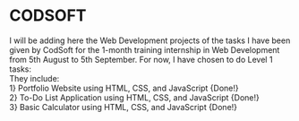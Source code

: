 # CODSOFT
I will be adding here the Web Development projects of the tasks I have been given by CodSoft for the 1-month training internship in Web Development from 5th August to 5th September.
For now, I have chosen to do Level 1 tasks:<br />
They include:<br />
1} Portfolio Website using HTML, CSS, and JavaScript {Done!}<br />
2} To-Do List Application using HTML, CSS, and JavaScript {Done!}<br />
3} Basic Calculator using HTML, CSS, and JavaScript {Done!}<br />
